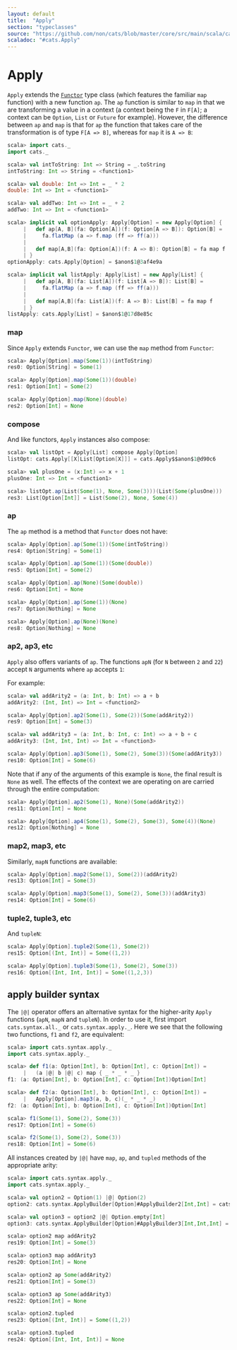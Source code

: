 ```yaml
---
layout: default
title:  "Apply"
section: "typeclasses"
source: "https://github.com/non/cats/blob/master/core/src/main/scala/cats/Apply.scala"
scaladoc: "#cats.Apply"
---
```

# Apply

`Apply` extends the [`Functor`](functor.html) type class (which features the familiar `map`
function) with a new function `ap`. The `ap` function is similar to `map`
in that we are transforming a value in a context (a context being the `F` in `F[A]`;
a context can be `Option`, `List` or `Future` for example).
However, the difference between `ap` and `map` is that for `ap` the function that 
takes care of the transformation is of type `F[A => B]`, whereas for `map` it is `A => B`:

```scala
scala> import cats._
import cats._

scala> val intToString: Int => String = _.toString
intToString: Int => String = <function1>

scala> val double: Int => Int = _ * 2
double: Int => Int = <function1>

scala> val addTwo: Int => Int = _ + 2
addTwo: Int => Int = <function1>

scala> implicit val optionApply: Apply[Option] = new Apply[Option] {
     |   def ap[A, B](fa: Option[A])(f: Option[A => B]): Option[B] =
     |     fa.flatMap (a => f.map (ff => ff(a)))
     | 
     |   def map[A,B](fa: Option[A])(f: A => B): Option[B] = fa map f
     | }
optionApply: cats.Apply[Option] = $anon$1@3af4e9a

scala> implicit val listApply: Apply[List] = new Apply[List] {
     |   def ap[A, B](fa: List[A])(f: List[A => B]): List[B] =
     |     fa.flatMap (a => f.map (ff => ff(a)))
     | 
     |   def map[A,B](fa: List[A])(f: A => B): List[B] = fa map f
     | }
listApply: cats.Apply[List] = $anon$1@17d8e85c
```

### map

Since `Apply` extends `Functor`, we can use the `map` method from `Functor`:

```scala
scala> Apply[Option].map(Some(1))(intToString)
res0: Option[String] = Some(1)

scala> Apply[Option].map(Some(1))(double)
res1: Option[Int] = Some(2)

scala> Apply[Option].map(None)(double)
res2: Option[Int] = None
```

### compose

And like functors, `Apply` instances also compose:

```scala
scala> val listOpt = Apply[List] compose Apply[Option]
listOpt: cats.Apply[[X]List[Option[X]]] = cats.Apply$$anon$1@d90c6

scala> val plusOne = (x:Int) => x + 1
plusOne: Int => Int = <function1>

scala> listOpt.ap(List(Some(1), None, Some(3)))(List(Some(plusOne)))
res3: List[Option[Int]] = List(Some(2), None, Some(4))
```

### ap
The `ap` method is a method that `Functor` does not have:

```scala
scala> Apply[Option].ap(Some(1))(Some(intToString))
res4: Option[String] = Some(1)

scala> Apply[Option].ap(Some(1))(Some(double))
res5: Option[Int] = Some(2)

scala> Apply[Option].ap(None)(Some(double))
res6: Option[Int] = None

scala> Apply[Option].ap(Some(1))(None)
res7: Option[Nothing] = None

scala> Apply[Option].ap(None)(None)
res8: Option[Nothing] = None
```

### ap2, ap3, etc

`Apply` also offers variants of `ap`. The functions `apN` (for `N` between `2` and `22`) 
accept `N` arguments where `ap` accepts `1`:

For example:

```scala
scala> val addArity2 = (a: Int, b: Int) => a + b
addArity2: (Int, Int) => Int = <function2>

scala> Apply[Option].ap2(Some(1), Some(2))(Some(addArity2))
res9: Option[Int] = Some(3)

scala> val addArity3 = (a: Int, b: Int, c: Int) => a + b + c
addArity3: (Int, Int, Int) => Int = <function3>

scala> Apply[Option].ap3(Some(1), Some(2), Some(3))(Some(addArity3))
res10: Option[Int] = Some(6)
```

Note that if any of the arguments of this example is `None`, the
final result is `None` as well.  The effects of the context we are operating on
are carried through the entire computation:

```scala
scala> Apply[Option].ap2(Some(1), None)(Some(addArity2))
res11: Option[Int] = None

scala> Apply[Option].ap4(Some(1), Some(2), Some(3), Some(4))(None)
res12: Option[Nothing] = None
```

### map2, map3, etc

Similarly, `mapN` functions are available:

```scala
scala> Apply[Option].map2(Some(1), Some(2))(addArity2)
res13: Option[Int] = Some(3)

scala> Apply[Option].map3(Some(1), Some(2), Some(3))(addArity3)
res14: Option[Int] = Some(6)
```

### tuple2, tuple3, etc

And `tupleN`:

```scala
scala> Apply[Option].tuple2(Some(1), Some(2))
res15: Option[(Int, Int)] = Some((1,2))

scala> Apply[Option].tuple3(Some(1), Some(2), Some(3))
res16: Option[(Int, Int, Int)] = Some((1,2,3))
```

## apply builder syntax

The `|@|` operator offers an alternative syntax for the higher-arity `Apply`
functions (`apN`, `mapN` and `tupleN`).
In order to use it, first import `cats.syntax.all._` or `cats.syntax.apply._`.
Here we see that the following two functions, `f1` and `f2`, are equivalent:

```scala
scala> import cats.syntax.apply._
import cats.syntax.apply._

scala> def f1(a: Option[Int], b: Option[Int], c: Option[Int]) =
     |   (a |@| b |@| c) map { _ * _ * _ }
f1: (a: Option[Int], b: Option[Int], c: Option[Int])Option[Int]

scala> def f2(a: Option[Int], b: Option[Int], c: Option[Int]) =
     |   Apply[Option].map3(a, b, c)(_ * _ * _)
f2: (a: Option[Int], b: Option[Int], c: Option[Int])Option[Int]

scala> f1(Some(1), Some(2), Some(3))
res17: Option[Int] = Some(6)

scala> f2(Some(1), Some(2), Some(3))
res18: Option[Int] = Some(6)
```

All instances created by `|@|` have `map`, `ap`, and `tupled` methods of the appropriate arity:

```scala
scala> import cats.syntax.apply._
import cats.syntax.apply._

scala> val option2 = Option(1) |@| Option(2)
option2: cats.syntax.ApplyBuilder[Option]#ApplyBuilder2[Int,Int] = cats.syntax.ApplyBuilder$ApplyBuilder2@4745992d

scala> val option3 = option2 |@| Option.empty[Int]
option3: cats.syntax.ApplyBuilder[Option]#ApplyBuilder3[Int,Int,Int] = cats.syntax.ApplyBuilder$ApplyBuilder3@38d42469

scala> option2 map addArity2
res19: Option[Int] = Some(3)

scala> option3 map addArity3
res20: Option[Int] = None

scala> option2 ap Some(addArity2)
res21: Option[Int] = Some(3)

scala> option3 ap Some(addArity3)
res22: Option[Int] = None

scala> option2.tupled
res23: Option[(Int, Int)] = Some((1,2))

scala> option3.tupled
res24: Option[(Int, Int, Int)] = None
```
